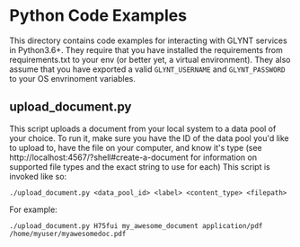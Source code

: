 # Python Code Examples

This directory contains code examples for interacting with GLYNT services in
Python3.6+. They require that you have installed the requirements from
requirements.txt to your env (or better yet, a virtual environment). They also
assume that you have exported a valid `GLYNT_USERNAME` and `GLYNT_PASSWORD` to
your OS envrinoment variables.

## upload_document.py

This script uploads a document from your local system to a data pool of your
choice. To run it, make sure you have the ID of the data pool you'd like to
upload to, have the file on your computer, and know it's type (see
http://localhost:4567/?shell#create-a-document for information on supported
file types and the exact string to use for each) This script is invoked like
so:

```shell
./upload_document.py <data_pool_id> <label> <content_type> <filepath>
```
For example:
```shell
./upload_document.py H75fui my_awesome_document application/pdf /home/myuser/myawesomedoc.pdf
```
